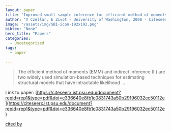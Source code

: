 ```yaml
---
layout: paper
title: "Improved small sample inference for efficient method of moments and indirect inference estimators"
author: "V Czellar, E Zivot - University of Washington, 2008 - Citeseer"
image: "/assets/img/SBI-icon-192x192.png"
bibtex: "None"
hero_title: "Papers"
categories:
  - Uncategorized
tags:
  - paper

---
```

>The efficient method of moments (EMM) and indirect inference (II) are two widely used simulation-based techniques for estimating structural models that have intractable likelihood …

Link to paper: [https://citeseerx.ist.psu.edu/document?repid=rep1&type=pdf&doi=e336640e8fb1c0831743a50b29196032ec50112e](https://citeseerx.ist.psu.edu/document?repid=rep1&type=pdf&doi=e336640e8fb1c0831743a50b29196032ec50112e)

[cited by](https://scholar.google.com/scholar?cites=6181320096168734601&as_sdt=2005&sciodt=0,5&hl=en&num=20)

